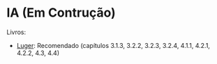 # IA (Em Contrução)

<!-- ## Listas:
* [Lista 01 - Espaço de Estados](ia_files/listas/01/lista01IA.pdf)
* [Lista 02 - Heurística de Avaliação](ia_files/listas/02/lista02IA.pdf)
* [Lista 03 - Busca da Melhor Escolha](ia_files/listas/03/lista03IA.pdf)
* [Lista 04 - Jogos](ia_files/listas/04/lista04IA.pdf) -->

Livros:

* [Luger](https://www.amazon.com.br/Intelig%C3%AAncia-artificial-George-Luger/dp/8581435505): Recomendado (capítulos 3.1.3, 3.2.2, 3.2.3, 3.2.4, 4.1.1, 4.2.1, 4.2.2, 4.3, 4.4)
